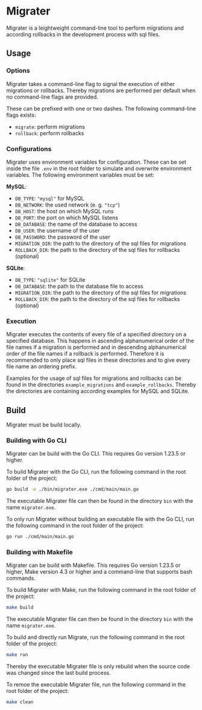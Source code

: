 # Migrater

Migrater is a leightweight command-line tool to perform migrations and according rollbacks in the development process with sql files.

## Usage

### Options

Migrater takes a command-line flag to signal the execution of either migrations or rollbacks. Thereby migrations are performed per default when no command-line flags are provided.

These can be prefixed with one or two dashes. The following command-line flags exists:

- `migrate`: perform migrations
- `rollback`: perform rollbacks

### Configurations

Migrater uses environment variables for configuration. These can be set inside the file `.env` in the root folder to simulate and overwrite environment variables. The following environment variables must be set:

**MySQL**:

- `DB_TYPE`: `"mysql"` for MySQL
- `DB_NETWORK`: the used network (e. g. `"tcp"`)
- `DB_HOST`: the host on which MySQL runs
- `DB_PORT`: the port on which MySQL listens
- `DB_DATABASE`: the name of the database to access
- `DB_USER`: the username of the user
- `DB_PASSWORD`: the password of the user
- `MIGRATION_DIR`: the path to the directory of the sql files for migrations
- `ROLLBACK_DIR`: the path to the directory of the sql files for rollbacks (optional)

**SQLite**:

- `DB_TYPE`: `"sqlite"` for SQLite
- `DB_DATABASE`: the path to the database file to access
- `MIGRATION_DIR`: the path to the directory of the sql files for migrations
- `ROLLBACK_DIR`: the path to the directory of the sql files for rollbacks (optional)

### Execution

Migrater executes the contents of every file of a specified directory on a specified database. This happens in ascending alphanumerical order of the file names if a migration is performed and in descending alphanumerical order of the file names if a rollback is performed. Therefore it is recommended to only place sql files in these directories and to give every file name an ordering prefix.

Examples for the usage of sql files for migrations and rollbacks can be found in the directories `example_migrations` and `example_rollbacks`. Thereby the directories are containing according examples for MySQL and SQLite.

## Build

Migrater must be build locally.

### Building with Go CLI

Migrater can be build with the Go CLI. This requires Go version 1.23.5 or higher.

To build Migrater with the Go CLI, run the following command in the root folder of the project:

```bash
go build -o ./bin/migrater.exe ./cmd/main/main.go
```

The executable Migrater file can then be found in the directory `bin` with the name `migrater.exe`.

To only run Migrater without building an executable file with the Go CLI, run the following command in the root folder of the project:

```bash
go run ./cmd/main/main.go
```

### Building with Makefile

Migrater can be build with Makefile. This requires Go version 1.23.5 or higher, Make version 4.3 or higher and a command-line that supports bash commands.

To build Migrater with Make, run the following command in the root folder of the project:

```bash
make build
```

The executable Migrater file can then be found in the directory `bin` with the name `migrater.exe`.

To build and directly run Migrate, run the following command in the root folder of the project:

```bash
make run
```

Thereby the executable Migrater file is only rebuild when the source code was changed since the last build process.

To remoe the executable Migrater file, run the following command in the root folder of the project:

```bash
make clean
```
